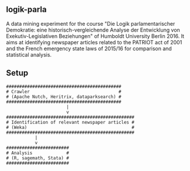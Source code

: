 ## logik-parla
A data mining experiment for the course "Die Logik parlamentarischer Demokratie: eine historisch-vergleichende Analyse der Entwicklung von Exekutiv-Legislativen Beziehungen" of Humboldt University Berlin 2016. It aims at identifying newspaper articles related to the PATRIOT act of 2001 and the French emergency state laws of 2015/16 for comparison and statistical analysis.

## Setup
    ############################################
    # Crawler                                  #
    # (Apache Nutch, Heritrix, dataparksearch) #
    ############################################
                           |
                           v
    #################################################
    # Identification of relevant newspaper articles #
    # (Weka)                                        #
    #################################################
               |
               v
    ########################
    # Analysis             #
    # (R, sagemath, Stata) #
    ########################
